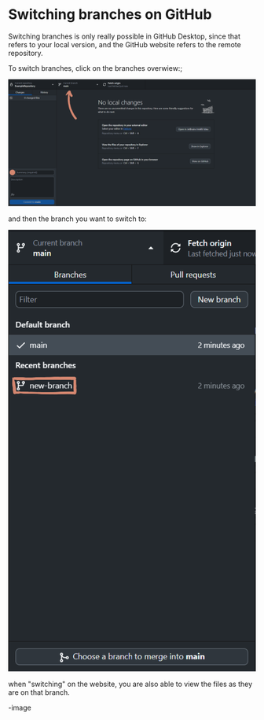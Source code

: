 # Switching branches on GitHub

Switching branches is only really possible in GitHub Desktop, since that refers to your local version, and the GitHub website refers to the remote repository. 

To switch branches, click on the branches overwiew:;

![](img/14.png)

and then the branch you want to switch to:

![](img/22.png)

when "switching" on the website, you are also able to view the files as they are on that branch. 

-image
